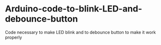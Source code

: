 # Arduino-code-to-blink-LED-and-debounce-button
Code necessary to make LED blink and to debounce button to make it work properly
